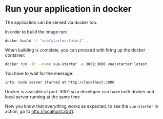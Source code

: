 # Run your application in docker

The application can be served via docker too.  

In order to build the image run:  
 ```bash
 docker build -t "vue/starter:latest" .
 ``` 


When building is complete, you can proceed with firing up the docker container:  
```bash
docker run -it --name vue-starter -p 3001:3000 vue/starter:latest
``` 

You have to wait for the message:  

```bash
info: node server started at http://localhost:3000
```

Docker is available at port: 3001 so a developer can have both docker and local server running at the same time  

Now you know that everything works as expected, to see the `vue-starter` in action, go to [http://localhost:3001](http://localhost:3001).
